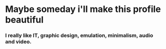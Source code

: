 <h1>Maybe someday i'll make this profile beautiful</h1>

<h3>I really like IT, graphic design, emulation, minimalism, audio and video.</h3>
